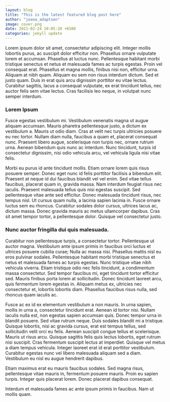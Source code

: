 ```yaml
---
layout: blog
title: "This is the latest featured blog post here"
author: "joana_adaptsen"
image: cover.png
date: 2021-02-24 20:05:20 +0100
categories: jekyll update
---
```


Lorem ipsum dolor sit amet, consectetur adipiscing elit. Integer mollis lobortis purus, ac suscipit dolor efficitur non. Phasellus ornare vulputate lorem et accumsan. Phasellus at luctus nunc. Pellentesque habitant morbi tristique senectus et netus et malesuada fames ac turpis egestas. Proin vel consequat erat. Phasellus et magna mollis, finibus nisi non, efficitur urna. Aliquam at nibh quam. Aliquam eu sem non risus interdum dictum. Sed et justo quam. Duis in erat quis arcu dignissim porttitor eu vitae lectus. Curabitur sagittis, lacus a consequat vulputate, ex erat tincidunt tellus, nec auctor felis sem vitae lectus. Cras facilisis leo neque, in volutpat nunc semper interdum.

### Lorem Ipsum

Fusce egestas vestibulum mi. Vestibulum venenatis magna ut augue aliquam accumsan. Mauris pharetra pellentesque justo, a dictum ex vestibulum a. Mauris ut odio diam. Cras at velit nec turpis ultricies posuere eu nec tortor. Nullam diam nulla, faucibus a quam et, placerat consequat nunc. Praesent libero augue, scelerisque non turpis nec, ornare rutrum urna. Aenean bibendum quis nunc ac interdum. Nunc tincidunt, turpis id consectetur dignissim, nisi odio vehicula arcu, vel vehicula ligula nisi vitae felis.

Morbi eu purus id ante tincidunt mollis. Etiam ornare lorem quis risus posuere semper. Donec eget nunc id felis porttitor facilisis a bibendum elit. Praesent at neque id dui faucibus blandit vel vel enim. Sed vitae tellus faucibus, placerat quam in, gravida massa. Nam interdum feugiat risus nec iaculis. Praesent malesuada tellus quis nisi egestas suscipit. Sed pellentesque vitae ante sed efficitur. Donec malesuada tincidunt risus, nec tempus nisl. Ut cursus quam nulla, a lacinia sapien lacinia in. Fusce ornare luctus sem eu rhoncus. Curabitur sodales dolor cursus, ultrices lacus ac, dictum massa. Donec gravida mauris ac metus ullamcorper dapibus. Cras sit amet tempor tortor, a pellentesque dolor. Quisque vel consectetur justo.

### Nunc auctor fringilla dui quis malesuada.

Curabitur non pellentesque turpis, a consectetur tortor. Pellentesque ut auctor magna. Vestibulum ante ipsum primis in faucibus orci luctus et ultrices posuere cubilia curae; Nulla ac massa nisi. Phasellus mattis nisl eu eros pulvinar sodales. Pellentesque habitant morbi tristique senectus et netus et malesuada fames ac turpis egestas. Nunc tristique vitae nibh vehicula viverra. Etiam tristique odio nec felis tincidunt, a condimentum massa consectetur. Sed tempor faucibus mi, eget tincidunt tortor efficitur sed. Mauris finibus porta lorem at sollicitudin. Donec tincidunt laoreet arcu, quis fermentum lorem egestas in. Aliquam metus ex, ultricies nec consectetur et, lobortis lobortis diam. Phasellus faucibus risus nulla, sed rhoncus quam iaculis ac.

Fusce ac ex id ex elementum vestibulum a non mauris. In urna sapien, mollis in urna a, consectetur tincidunt erat. Aenean id tortor nisi. Nullam iaculis nulla est, non egestas sapien accumsan quis. Donec tempor urna in blandit posuere. Sed vitae rutrum neque. Duis sodales blandit mi a tristique. Quisque lobortis, nisi ac gravida cursus, erat est tempus tellus, sed sollicitudin velit orci eu felis. Aenean suscipit congue tellus et scelerisque. Mauris ut risus arcu. Quisque sagittis felis quis lectus lobortis, eget rutrum nisi suscipit. Cras fermentum suscipit lectus at imperdiet. Quisque vel metus a diam tempus vehicula. Integer laoreet erat id erat porttitor vestibulum. Curabitur egestas nunc vel libero malesuada aliquam sed a diam. Vestibulum eu nisl eu augue hendrerit dapibus.

Etiam maximus erat eu mauris faucibus sodales. Sed magna risus, pellentesque vitae mauris in, fermentum posuere mauris. Proin eu sapien turpis. Integer quis placerat lorem. Donec placerat dapibus consequat.

Interdum et malesuada fames ac ante ipsum primis in faucibus. Nam ut mollis quam.
